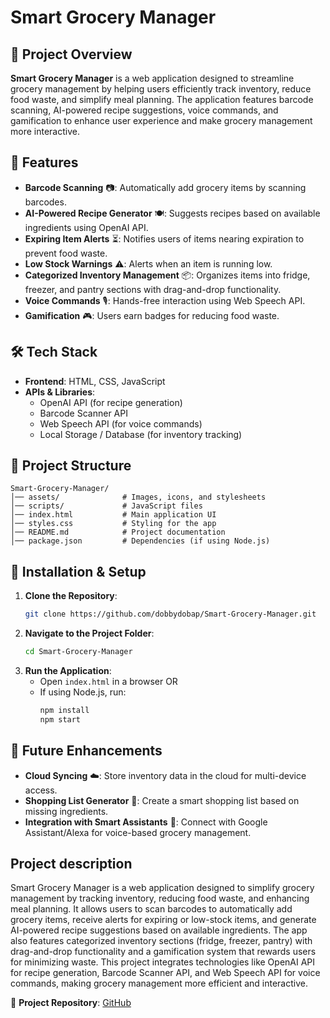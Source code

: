 # Smart Grocery Manager

## 📌 Project Overview
**Smart Grocery Manager** is a web application designed to streamline grocery management by helping users efficiently track inventory, reduce food waste, and simplify meal planning. The application features barcode scanning, AI-powered recipe suggestions, voice commands, and gamification to enhance user experience and make grocery management more interactive.

## 🚀 Features
- **Barcode Scanning** 📷: Automatically add grocery items by scanning barcodes.
- **AI-Powered Recipe Generator** 🍽️: Suggests recipes based on available ingredients using OpenAI API.
- **Expiring Item Alerts** ⏳: Notifies users of items nearing expiration to prevent food waste.
- **Low Stock Warnings** ⚠️: Alerts when an item is running low.
- **Categorized Inventory Management** 📦: Organizes items into fridge, freezer, and pantry sections with drag-and-drop functionality.
- **Voice Commands** 🎙️: Hands-free interaction using Web Speech API.
- **Gamification** 🎮: Users earn badges for reducing food waste.

## 🛠️ Tech Stack
- **Frontend**: HTML, CSS, JavaScript
- **APIs & Libraries**:
  - OpenAI API (for recipe generation)
  - Barcode Scanner API
  - Web Speech API (for voice commands)
  - Local Storage / Database (for inventory tracking)

## 📂 Project Structure
```
Smart-Grocery-Manager/
│── assets/              # Images, icons, and stylesheets
│── scripts/             # JavaScript files
│── index.html           # Main application UI
│── styles.css           # Styling for the app
│── README.md            # Project documentation
│── package.json         # Dependencies (if using Node.js)
```

## 🔧 Installation & Setup
1. **Clone the Repository**:
   ```sh
   git clone https://github.com/dobbydobap/Smart-Grocery-Manager.git
   ```
2. **Navigate to the Project Folder**:
   ```sh
   cd Smart-Grocery-Manager
   ```
3. **Run the Application**:
   - Open `index.html` in a browser OR
   - If using Node.js, run:
     ```sh
     npm install
     npm start
     ```

## 🎯 Future Enhancements
- **Cloud Syncing** ☁️: Store inventory data in the cloud for multi-device access.
- **Shopping List Generator** 🛒: Create a smart shopping list based on missing ingredients.
- **Integration with Smart Assistants** 🏡: Connect with Google Assistant/Alexa for voice-based grocery management.

## Project description
Smart Grocery Manager is a web application designed to simplify grocery management by tracking inventory, reducing food waste, and enhancing meal planning. It allows users to scan barcodes to automatically add grocery items, receive alerts for expiring or low-stock items, and generate AI-powered recipe suggestions based on available ingredients. The app also features categorized inventory sections (fridge, freezer, pantry) with drag-and-drop functionality and a gamification system that rewards users for minimizing waste. This project integrates technologies like OpenAI API for recipe generation, Barcode Scanner API, and Web Speech API for voice commands, making grocery management more efficient and interactive.

🔗 **Project Repository**: [GitHub](https://github.com/dobbydobap/Smart-Grocery-Manager)
